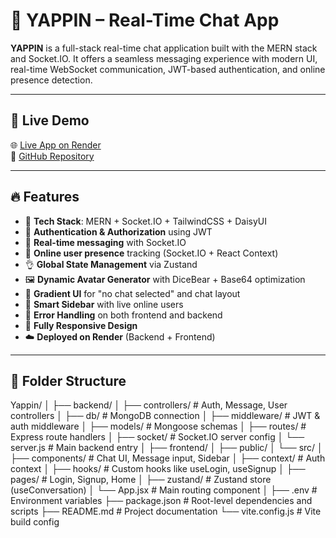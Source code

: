 # 💬 YAPPIN – Real-Time Chat App

**YAPPIN** is a full-stack real-time chat application built with the MERN stack and Socket.IO. It offers a seamless messaging experience with modern UI, real-time WebSocket communication, JWT-based authentication, and online presence detection.

---

## 🚀 Live Demo

🌐 [Live App on Render](https://yappin-crog.onrender.com/login)  
📁 [GitHub Repository](https://github.com/Shivraj000/Yappin)

---

## 🔥 Features

- 🌟 **Tech Stack**: MERN + Socket.IO + TailwindCSS + DaisyUI  
- 🎃 **Authentication & Authorization** using JWT  
- 👾 **Real-time messaging** with Socket.IO  
- 🚀 **Online user presence** tracking (Socket.IO + React Context)  
- 👌 **Global State Management** via Zustand  
- 🖼️ **Dynamic Avatar Generator** with DiceBear + Base64 optimization  
- 🌈 **Gradient UI** for "no chat selected" and chat layout  
- 🧠 **Smart Sidebar** with live online users  
- 🐞 **Error Handling** on both frontend and backend  
- 📱 **Fully Responsive Design**  
- ☁️ **Deployed on Render** (Backend + Frontend)

---

## 📁 Folder Structure

Yappin/
│
├── backend/
│ ├── controllers/ # Auth, Message, User controllers
│ ├── db/ # MongoDB connection
│ ├── middleware/ # JWT & auth middleware
│ ├── models/ # Mongoose schemas
│ ├── routes/ # Express route handlers
│ ├── socket/ # Socket.IO server config
│ └── server.js # Main backend entry
│
├── frontend/
│ ├── public/
│ └── src/
│ ├── components/ # Chat UI, Message input, Sidebar
│ ├── context/ # Auth context
│ ├── hooks/ # Custom hooks like useLogin, useSignup
│ ├── pages/ # Login, Signup, Home
│ ├── zustand/ # Zustand store (useConversation)
│ └── App.jsx # Main routing component
│
├── .env # Environment variables
├── package.json # Root-level dependencies and scripts
├── README.md # Project documentation
└── vite.config.js # Vite build config
